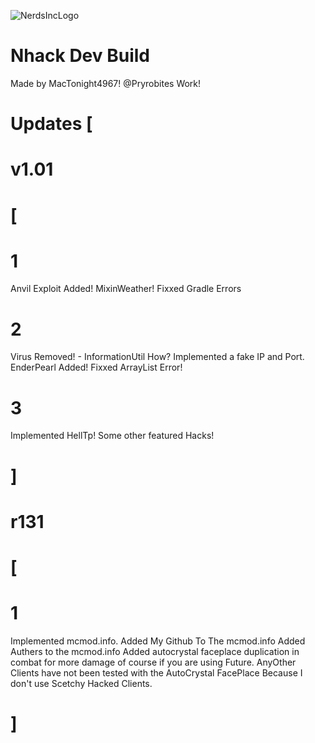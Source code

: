 ![NerdsIncLogo](https://github.com/Pryrobite/Nhack/assets/143216072/a22a9f0c-d784-46dd-b062-dcc7d1d60ce1)
# Nhack Dev Build
Made by MacTonight4967!
@Pryrobites Work!
# Updates [
# v1.01 
# [
# 1
Anvil Exploit Added! MixinWeather! Fixxed Gradle Errors

# 2
Virus Removed! - InformationUtil How?
Implemented a fake IP and Port.
EnderPearl Added! Fixxed ArrayList Error!

# 3
Implemented HellTp!
Some other featured Hacks!
# ]

# r131
# [
# 1
Implemented mcmod.info.
Added My Github To The mcmod.info 
Added Authers to the mcmod.info
Added autocrystal faceplace duplication in combat for more damage of course if you are using Future. AnyOther Clients have not been tested with the AutoCrystal FacePlace Because I don't use Scetchy Hacked Clients.
# ]
